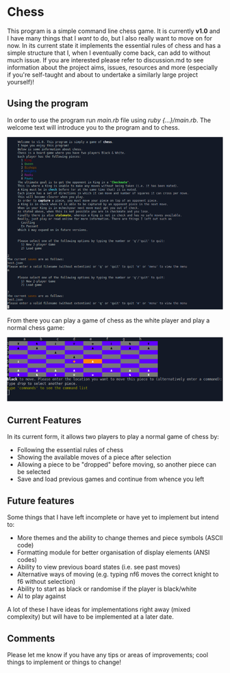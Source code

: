 # Chess
This program is a simple command line chess game. It is currently **v1.0** and I have many things that I *want* to do, but I also really want to move on for now. In its current state it implements the essential rules of chess and has a simple structure that I, when I eventually come back, can add to without much issue. If you are interested please refer to discussion.md to see information about the project aims, issues, resources and more (especially if you're self-taught and about to undertake a similarly large project yourself)!

## Using the program
In order to use the program run *main.rb* file using *ruby {...}/main.rb*. The welcome text will introduce you to the program and to chess.

![shows the main menu and load game menu](images/menu.png)

From there you can play a game of chess as the white player and play a normal chess game:

![shows board with pawn selected](images/chess_example.png)

## Current Features
In its current form, it allows two players to play a normal game of chess by:
- Following the essential rules of chess
- Showing the available moves of a piece after selection
- Allowing a piece to be "dropped" before moving, so another piece can be selected
- Save and load previous games and continue from whence you left

## Future features
Some things that I have left incomplete or have yet to implement but intend to:
- More themes and the ability to change themes and piece symbols (ASCII code)
- Formatting module for better organisation of display elements (ANSI codes)
- Ability to view previous board states (i.e. see past moves)
- Alternative ways of moving (e.g. typing nf6 moves the correct knight to f6 without selection)
- Ability to start as black or randomise if the player is black/white
- AI to play against

A lot of these I have ideas for implementations right away (mixed complexity) but will have to be implemented at a later date.

## Comments
Please let me know if you have any tips or areas of improvements; cool things to implement or things to change!